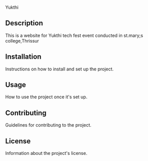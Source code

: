 Yukthi

## Description
This is a website for Yukthi tech fest event conducted in st.mary;s college,Thrissur

## Installation
Instructions on how to install and set up the project.

## Usage
How to use the project once it's set up.

## Contributing
Guidelines for contributing to the project.

## License
Information about the project's license.


